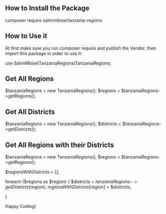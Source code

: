 ## How to Install the Package

composer require salimmbise/tanzania-regions

## How to Use it 
At first make sure you run composer require and publish the Vendor,
then import this package in order to use it:

use SalimMbise\TanzaniaRegions\TanzaniaRegions; 

## Get All Regions

$tanzaniaRegions = new TanzaniaRegions();
$regions = $tanzaniaRegions->getRegions();

## Get All Districts

$tanzaniaRegions = new TanzaniaRegions();
$districts = $tanzaniaRegions->getDistricts();

## Get All Regions with their Districts

$tanzaniaRegions = new TanzaniaRegions();
$regions = $tanzaniaRegions->getRegions();

$regionsWithDistricts = [];

foreach ($regions as $region) {
$districts = $tanzaniaRegions->getDistricts($region);
$regionsWithDistricts[$region] = $districts;

}


Happy Coding! 
